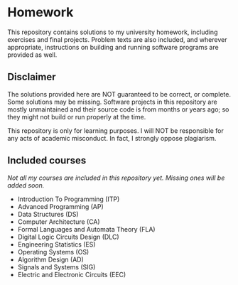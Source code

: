 # Homework

This repository contains solutions to my university homework, including exercises and final projects. Problem texts are also included, and wherever appropriate, instructions on building and running software programs are provided as well.

## Disclaimer

The solutions provided here are NOT guaranteed to be correct, or complete. Some solutions may be missing. Software projects in this repository are mostly unmaintained and their source code is from months or years ago; so they might not build or run properly at the time.

This repository is only for learning purposes. I will NOT be responsible for any acts of academic misconduct. In fact, I strongly oppose plagiarism.

## Included courses

*Not all my courses are included in this repository yet. Missing ones will be added soon.*

* Introduction To Programming (ITP)
* Advanced Programming (AP)
* Data Structures (DS)
* Computer Architecture (CA)
* Formal Languages and Automata Theory (FLA)
* Digital Logic Circuits Design (DLC)
* Engineering Statistics (ES)
* Operating Systems (OS)
* Algorithm Design (AD)
* Signals and Systems (SIG)
* Electric and Electronic Circuits (EEC)
